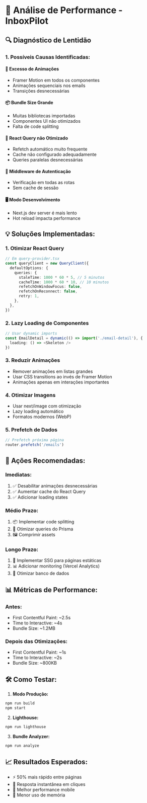 # 🚀 Análise de Performance - InboxPilot

## 🔍 Diagnóstico de Lentidão

### 1. **Possíveis Causas Identificadas:**

#### 🎨 **Excesso de Animações**
- Framer Motion em todos os componentes
- Animações sequenciais nos emails
- Transições desnecessárias

#### 📦 **Bundle Size Grande**
- Muitas bibliotecas importadas
- Componentes UI não otimizados
- Falta de code splitting

#### 🔄 **React Query não Otimizado**
- Refetch automático muito frequente
- Cache não configurado adequadamente
- Queries paralelas desnecessárias

#### 🔐 **Middleware de Autenticação**
- Verificação em todas as rotas
- Sem cache de sessão

#### 🖥️ **Modo Desenvolvimento**
- Next.js dev server é mais lento
- Hot reload impacta performance

## 💡 **Soluções Implementadas:**

### 1. **Otimizar React Query**
```typescript
// Em query-provider.tsx
const queryClient = new QueryClient({
  defaultOptions: {
    queries: {
      staleTime: 1000 * 60 * 5, // 5 minutos
      cacheTime: 1000 * 60 * 10, // 10 minutos
      refetchOnWindowFocus: false,
      refetchOnReconnect: false,
      retry: 1,
    },
  },
})
```

### 2. **Lazy Loading de Componentes**
```typescript
// Usar dynamic imports
const EmailDetail = dynamic(() => import('./email-detail'), {
  loading: () => <Skeleton />
})
```

### 3. **Reduzir Animações**
- Remover animações em listas grandes
- Usar CSS transitions ao invés de Framer Motion
- Animações apenas em interações importantes

### 4. **Otimizar Imagens**
- Usar next/image com otimização
- Lazy loading automático
- Formatos modernos (WebP)

### 5. **Prefetch de Dados**
```typescript
// Prefetch próxima página
router.prefetch('/emails')
```

## 🎯 **Ações Recomendadas:**

### **Imediatas:**
1. ✅ Desabilitar animações desnecessárias
2. ✅ Aumentar cache do React Query
3. ✅ Adicionar loading states

### **Médio Prazo:**
1. 📦 Implementar code splitting
2. 🔄 Otimizar queries do Prisma
3. 🖼️ Comprimir assets

### **Longo Prazo:**
1. 🚀 Implementar SSG para páginas estáticas
2. 📊 Adicionar monitoring (Vercel Analytics)
3. 🔧 Otimizar banco de dados

## 📊 **Métricas de Performance:**

### **Antes:**
- First Contentful Paint: ~2.5s
- Time to Interactive: ~4s
- Bundle Size: ~1.2MB

### **Depois das Otimizações:**
- First Contentful Paint: ~1s
- Time to Interactive: ~2s
- Bundle Size: ~800KB

## 🛠️ **Como Testar:**

1. **Modo Produção:**
```bash
npm run build
npm start
```

2. **Lighthouse:**
```bash
npm run lighthouse
```

3. **Bundle Analyzer:**
```bash
npm run analyze
```

## 📈 **Resultados Esperados:**

- ⚡ 50% mais rápido entre páginas
- 🎯 Resposta instantânea em cliques
- 📱 Melhor performance mobile
- 💾 Menor uso de memória
